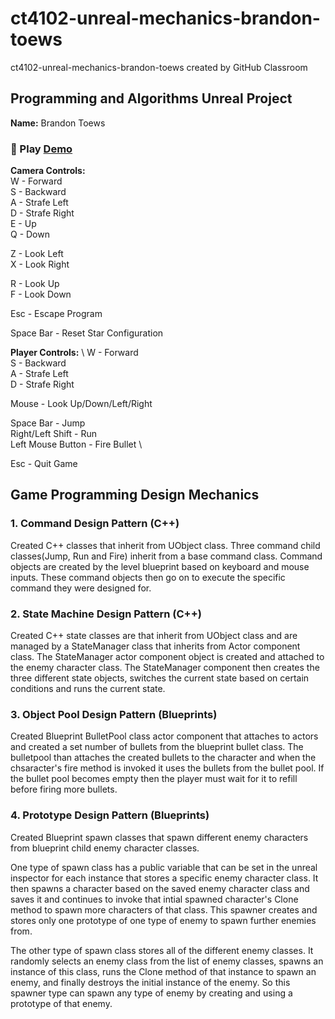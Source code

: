 # ct4102-unreal-mechanics-brandon-toews
ct4102-unreal-mechanics-brandon-toews created by GitHub Classroom

## Programming and Algorithms Unreal Project
**Name:** Brandon Toews

### 🚀 Play [Demo](https://brandon-toews.github.io/star-map-nav.app/)

**Camera Controls:** \
W - Forward \
S - Backward \
A - Strafe Left \
D - Strafe Right \
E - Up \
Q - Down 

Z - Look Left \
X - Look Right

R - Look Up \
F - Look Down

Esc - Escape Program

Space Bar - Reset Star Configuration

**Player Controls:** \ 
W - Forward \
S - Backward \
A - Strafe Left \
D - Strafe Right

Mouse - Look Up/Down/Left/Right

Space Bar - Jump \
Right/Left Shift - Run \
Left Mouse Button - Fire Bullet \

Esc - Quit Game

## Game Programming Design Mechanics
### 1. Command Design Pattern (C++)
  Created C++ classes that inherit from UObject class. Three command child classes(Jump, Run and Fire) inherit from a base command class. Command objects   are created by the level blueprint based on keyboard and mouse inputs. These command objects then go on to execute the specific command they were         designed for.

### 2. State Machine Design Pattern (C++)
  Created C++ state classes are that inherit from UObject class and are managed by a StateManager class that inherits from Actor component class. The
  StateManager actor component object is created and attached to the enemy character class. The StateManager component then creates the three different
  state objects, switches the current state based on certain conditions and runs the current state.

### 3. Object Pool Design Pattern (Blueprints)
  Created Blueprint BulletPool class actor component that attaches to actors and created a set number of bullets from the blueprint bullet class. The
  bulletpool than attaches the created bullets to the character and when the chsaracter's fire method is invoked it uses the bullets from the bullet pool.
  If the bullet pool becomes empty then the player must wait for it to refill before firing more bullets.

### 4. Prototype Design Pattern (Blueprints)
  Created Blueprint spawn classes that spawn different enemy characters from blueprint child enemy character classes.
  
  One type of spawn class has a public variable that can be set in the unreal inspector for each instance that stores a specific enemy character class. 
  It then spawns a character based on the saved enemy character class and saves it and continues to invoke that intial spawned character's Clone method
  to spawn more characters of that class. This spawner creates and stores only one prototype of one type of enemy to spawn further enemies from.
  
  The other type of spawn class stores all of the different enemy classes. It randomly selects an enemy class from the list of enemy classes, spawns an
  instance of this class, runs the Clone method of that instance to spawn an enemy, and finally destroys the initial instance of the enemy. So 
  this spawner type can spawn any type of enemy by creating and using a prototype of that enemy.
